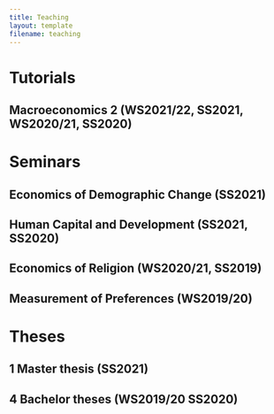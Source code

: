 ```yaml
---
title: Teaching
layout: template
filename: teaching
--- 
```


# Tutorials
## Macroeconomics 2 (WS2021/22, SS2021, WS2020/21, SS2020)
# Seminars
## Economics of Demographic Change (SS2021)
## Human Capital and Development (SS2021, SS2020)
## Economics of Religion (WS2020/21, SS2019)
## Measurement of Preferences (WS2019/20)
# Theses
## 1 Master thesis (SS2021)
## 4 Bachelor theses (WS2019/20 SS2020)
